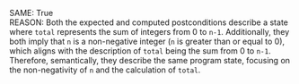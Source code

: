 SAME: True  
REASON: Both the expected and computed postconditions describe a state where `total` represents the sum of integers from 0 to `n-1`. Additionally, they both imply that `n` is a non-negative integer (`n` is greater than or equal to 0), which aligns with the description of `total` being the sum from 0 to `n-1`. Therefore, semantically, they describe the same program state, focusing on the non-negativity of `n` and the calculation of `total`.